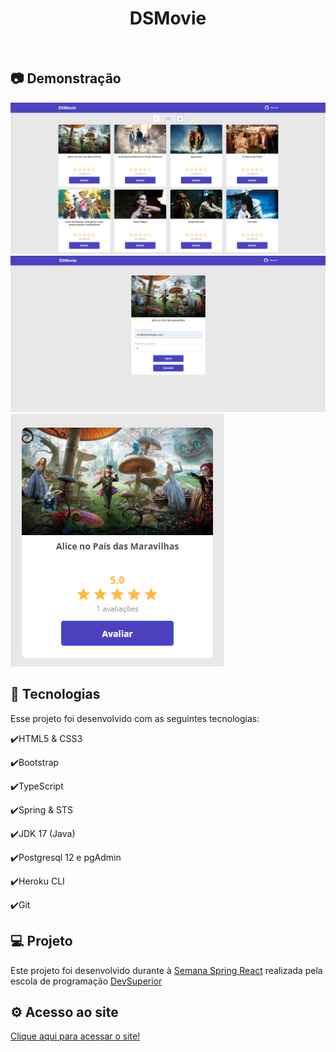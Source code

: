 <h1 align="center">
   DSMovie
</h1>

<br>

## :camera: Demonstração

![png1](github/Home.png)
![png2](github/Avaliacao.png)
![png3](github/Avaliado.png)
   
## :rocket: Tecnologias

Esse projeto foi desenvolvido com as seguintes tecnologias:

✔️HTML5 & CSS3

✔️Bootstrap

✔️TypeScript

✔️Spring & STS

✔️JDK 17 (Java)

✔️Postgresql 12 e pgAdmin

✔️Heroku CLI

✔️Git

## 💻 Projeto

Este projeto foi desenvolvido durante à [Semana Spring React](https://github.com/devsuperior/sds-dsmovie) realizada pela escola de programação [DevSuperior](https://devsuperior.com.br)

## ⚙ Acesso ao site

[Clique aqui para acessar o site!](https://dsmovie-plb.netlify.app)
